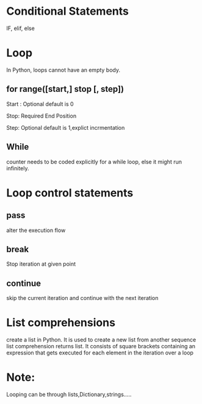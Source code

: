 # Conditional Statements

IF, elif, else


# Loop

In Python, loops cannot have an empty body.

## for range([start,] stop [, step])

Start : Optional default is 0

Stop: Required End Position

Step: Optional default is 1,explict incrmentation

## While

counter needs to be coded explicitly for a while loop, else it might run infinitely.



# Loop control statements

## pass

alter the execution flow

## break

Stop iteration at given point

## continue
 
 skip the current iteration and continue with the next iteration


# List comprehensions
create a list in Python. It is used to create a new list from another sequence
list comprehension returns list. It consists of square brackets containing an expression that gets executed for each element in the iteration over a loop

# Note:
Looping can be through lists,Dictionary,strings.....
